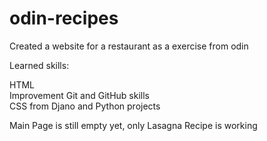 # odin-recipes

Created a website for a restaurant as a exercise from odin

Learned skills:

HTML<br>
Improvement Git and GitHub skills<br>
CSS from Djano and Python projects<br>

Main Page is still empty yet, only Lasagna Recipe is working